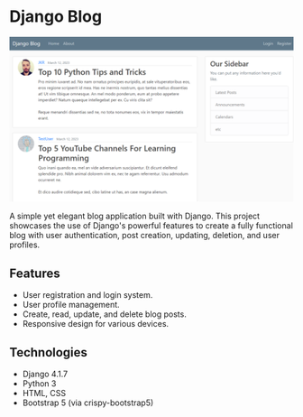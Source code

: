 # Django Blog

![Django Blog](django-blog.png)

A simple yet elegant blog application built with Django. This project showcases the use of Django's powerful features to create a fully functional blog with user authentication, post creation, updating, deletion, and user profiles.

## Features

- User registration and login system.
- User profile management.
- Create, read, update, and delete blog posts.
- Responsive design for various devices.

## Technologies

- Django 4.1.7
- Python 3
- HTML, CSS
- Bootstrap 5 (via crispy-bootstrap5)

